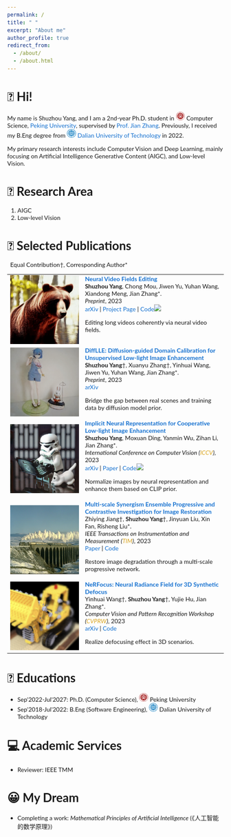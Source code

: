 ```yaml
---
permalink: /
title: " "
excerpt: "About me"
author_profile: true
redirect_from: 
  - /about/
  - /about.html
---
```


# 👋 Hi!
My name is Shuzhou Yang, and I am a 2nd-year Ph.D. student in <img src="/files/PKU.png" alt="PKU" width="20.842" height="20"> Computer Science, [Peking University](https://www.pku.edu.cn/), supervised by [Prof. Jian Zhang](https://jianzhang.tech/). Previously, I received my B.Eng degree from <img src="/files/DLUT.png" alt="DLUT" width="20.842" height="20"> [Dalian University of Technology](https://en.dlut.edu.cn/) in 2022.

My primary research interests include Computer Vision and Deep Learning, mainly focusing on Artificial Intelligence Generative Content (AIGC), and Low-level Vision.

# 📜 Research Area
1. AIGC
2. Low-level Vision

# 📝 Selected Publications
<style type="text/css">
    /* Color scheme stolen from Sergey Karayev */
    a {
    color: #1772d0;
    text-decoration:none !important;
    }
    a:focus, a:hover {
    color: #f09228;
    text-decoration:none !important;
    }
    table,td,th,tr{
    	border:none !important;
    }
    body,td,th,tr,p,a {
    font-family: 'Lato', Verdana, Helvetica, sans-serif;
    font-size: 14px
    }
    strong {
    font-family: 'Lato', Verdana, Helvetica, sans-serif;
    font-size: 14px;
    }
    heading {
    font-family: 'Lato', Verdana, Helvetica, sans-serif;
    font-size: 22px;
    }
    papertitle {
    font-family: 'Lato', Verdana, Helvetica, sans-serif;
    font-size: 14px;
    font-weight: 700
    }
    papertitle_just {
    font-family: 'Lato', Verdana, Helvetica, sans-serif;
    font-size: 14px;
    font-weight: 700;
    text-align: justify
    }
    name {
    font-family: 'Lato', Verdana, Helvetica, sans-serif;
    font-size: 32px;
    }
    .one
    {
    width: 160px;
    height: 160px;
    position: relative;
    }
    .two
    {
    width: 160px;
    height: 160px;
    position: absolute;
    transition: opacity .2s ease-in-out;
    -moz-transition: opacity .2s ease-in-out;
    -webkit-transition: opacity .2s ease-in-out;
    }
    .fade {
     transition: opacity .2s ease-in-out;
     -moz-transition: opacity .2s ease-in-out;
     -webkit-transition: opacity .2s ease-in-out;
    }
    span.highlight {
        background-color: #ffffd0;
    }
</style>
<!-- ################################  CONTENT START  ##################################################-->
<table width="100%" align="center" border="0" cellspacing="0" cellpadding="10">
<tbody>
&ensp;Equal Contribution†, Corresponding Author*
<!-- ###################################################################################################-->
<tr onmouseout="nvedit_stop()" onmouseover="nvedit_start()" >
<td width="20%">
<div class="one">
<div class="two" id = 'nvedit_image'><img src='./files/nvedit_after.gif'></div>
<img src='./files/nvedit_before.gif'>
</div>
<script type="text/javascript">
function nvedit_start() {
document.getElementById('nvedit_image').style.opacity = "1";
}
function nvedit_stop() {
document.getElementById('nvedit_image').style.opacity = "0";
}
nvedit_stop()
</script>
</td>
<td valign="top" width="80%">
  <a href="https://arxiv.org/abs/2312.08882">
    <papertitle_just>Neural Video Fields Editing</papertitle_just>     
  </a>
  <br>
  <strong>Shuzhou Yang</strong>, Chong Mou, Jiwen Yu, Yuhan Wang, Xiandong Meng, Jian Zhang*.
  <br>
<em>Preprint</em>, 2023 <br>
<a href="https://arxiv.org/abs/2312.08882">arXiv</a>
|
<a href="https://nvedit.github.io/">Project Page</a>
|
<a href="https://github.com/Ysz2022/NVEdit">Code<img src="https://img.shields.io/github/stars/Ysz2022/NVEdit?style=social&label=Stars"></a>
<p></p>
<p>Editing long videos coherently via neural video fields.</p>
</td>
</tr>
<!-- ###################################################################################################-->
  
<!-- ###################################################################################################-->
<tr onmouseout="difflle_stop()" onmouseover="difflle_start()" >
<td width="20%">
<div class="one">
<div class="two" id = 'difflle_image'><img src='./files/difflle_after.png'></div>
<img src='./files/difflle_before.png'>
</div>
<script type="text/javascript">
function difflle_start() {
document.getElementById('difflle_image').style.opacity = "1";
}
function difflle_stop() {
document.getElementById('difflle_image').style.opacity = "0";
}
difflle_stop()
</script>
</td>
<td valign="top" width="80%">
  <a href="https://arxiv.org/abs/2308.09279">
    <papertitle_just>DiffLLE: Diffusion-guided Domain Calibration for Unsupervised Low-light Image Enhancement</papertitle_just>     
  </a>
  <br>
  <strong>Shuzhou Yang</strong>†, Xuanyu Zhang†, Yinhuai Wang, Jiwen Yu, Yuhan Wang, Jian Zhang*.
  <br>
<em>Preprint</em>, 2023 <br>
<a href="https://arxiv.org/abs/2308.09279">arXiv</a>
<p></p>
<p>Bridge the gap between real scenes and training data by diffusion model prior.</p>
</td>
</tr>
<!-- ###################################################################################################-->

<!-- ###################################################################################################-->
<tr onmouseout="nerco_stop()" onmouseover="nerco_start()" >
<td width="20%">
<div class="one">
<div class="two" id = 'nerco_image'><img src='./files/nerco_after.png'></div>
<img src='./files/nerco_before.png'>
</div>
<script type="text/javascript">
function nerco_start() {
document.getElementById('nerco_image').style.opacity = "1";
}
function nerco_stop() {
document.getElementById('nerco_image').style.opacity = "0";
}
nerco_stop()
</script>
</td>
<td valign="top" width="80%">
  <a href="https://openaccess.thecvf.com/content/ICCV2023/html/Yang_Implicit_Neural_Representation_for_Cooperative_Low-light_Image_Enhancement_ICCV_2023_paper.html">
    <papertitle_just>Implicit Neural Representation for Cooperative Low-light Image Enhancement</papertitle_just>     
  </a>
  <br>
  <strong>Shuzhou Yang</strong>, Moxuan Ding, Yanmin Wu, Zihan Li, Jian Zhang*.
  <br>
<em>International Conference on Computer Vision (<font color=GoldenRod>ICCV</font>)</em>, 2023 <br>
<a href="https://arxiv.org/abs/2303.11722">arXiv</a>
|
<a href="https://openaccess.thecvf.com/content/ICCV2023/html/Yang_Implicit_Neural_Representation_for_Cooperative_Low-light_Image_Enhancement_ICCV_2023_paper.html">Paper</a>
|
<a href="https://github.com/Ysz2022/NeRCo">Code<img src="https://img.shields.io/github/stars/Ysz2022/NeRCo?style=social&label=Stars"></a>
<p></p>
<p>Normalize images by neural representation and enhance them based on CLIP prior.</p>
</td>
</tr>
<!-- ###################################################################################################-->

<!-- ###################################################################################################-->
<tr onmouseout="sepc_stop()" onmouseover="sepc_start()" >
<td width="20%">
<div class="one">
<div class="two" id = 'sepc_image'><img src='./files/sepc_after.png'></div>
<img src='./files/sepc_before.png'>
</div>
<script type="text/javascript">
function sepc_start() {
document.getElementById('sepc_image').style.opacity = "1";
}
function sepc_stop() {
document.getElementById('sepc_image').style.opacity = "0";
}
sepc_stop()
</script>
</td>
<td valign="top" width="80%">
  <a href="https://ieeexplore.ieee.org/document/10363208">
    <papertitle_just>Multi-scale Synergism Ensemble Progressive and Contrastive Investigation for Image Restoration</papertitle_just>     
  </a>
  <br>
  Zhiying Jiang†, <strong>Shuzhou Yang</strong>†, Jinyuan Liu, Xin Fan, Risheng Liu*.
  <br>
<em>IEEE Transactions on Instrumentation and Measurement (<font color=GoldenRod>TIM</font>)</em>, 2023 <br>
<a href="https://ieeexplore.ieee.org/document/10363208">Paper</a>
|
<a href="https://github.com/Ysz2022/SEPC">Code</a>
<p></p>
<p>Restore image degradation through a multi-scale progressive network.</p>
</td>
</tr>
<!-- ###################################################################################################-->

<!-- ###################################################################################################-->
<tr onmouseout="nerfocus_stop()" onmouseover="nerfocus_start()" >
<td width="20%">
<div class="one">
<div class="two" id = 'nerfocus_image'><img src='./files/nerfocus_after.png'></div>
<img src='./files/nerfocus_before.png'>
</div>
<script type="text/javascript">
function nerfocus_start() {
document.getElementById('nerfocus_image').style.opacity = "1";
}
function nerfocus_stop() {
document.getElementById('nerfocus_image').style.opacity = "0";
}
nerfocus_stop()
</script>
</td>
<td valign="top" width="80%">
  <a href="https://arxiv.org/abs/2203.05189">
    <papertitle_just>NeRFocus: Neural Radiance Field for 3D Synthetic Defocus</papertitle_just>     
  </a>
  <br>
  Yinhuai Wang†, <strong>Shuzhou Yang</strong>†, Yujie Hu, Jian Zhang*.
  <br>
<em>Computer Vision and Pattern Recognition Workshop (<font color=GoldenRod>CVPRW</font>)</em>, 2023 <br>
<a href="https://arxiv.org/abs/2203.05189">arXiv</a>
|
<a href="https://github.com/wyhuai/NeRFocus">Code</a>
<p></p>
<p>Realize defocusing effect in 3D scenarios.</p>
</td>
</tr>
<!-- ###################################################################################################-->
</tbody></table>


# 🏫 Educations
- Sep'2022-Jul'2027: Ph.D. (Computer Science), <img src="/files/PKU.png" alt="PKU" width="20.842" height="20"> Peking University
- Sep'2018-Jul'2022: B.Eng (Software Engineering), <img src="/files/DLUT.png" alt="DLUT" width="20.842" height="20"> Dalian University of Technology


# 💻 Academic Services
- Reviewer: IEEE TMM

# 😀 My Dream
- Completing a work: *Mathematical Principles of Artificial Intelligence* (《人工智能的数学原理》)
